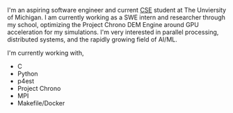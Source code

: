 I'm an aspiring software engineer and current [CSE](https://cse.engin.umich.edu/academics/undergraduate/programs/computer-science-eng/) student at The Unviersity of Michigan. I am currently working as a SWE intern and researcher through my school, optimizing the Project Chrono DEM Engine around GPU acceleration for my simulations.  I'm very interested in parallel processing, distributed systems, and the rapidly growing field of AI/ML.

I'm currently working with,

-   C
-   Python
-   p4est
-   Project Chrono
-   MPI
-   Makefile/Docker
